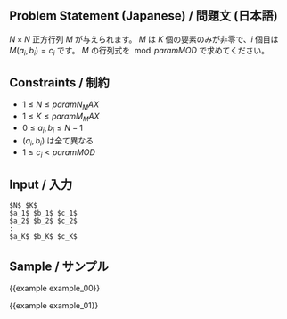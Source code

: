 Problem Statement (Japanese) / 問題文 (日本語)
---------

$N \times N$ 正方行列 $M$ が与えられます。
$M$ は $K$ 個の要素のみが非零で、$i$ 個目は $M(a_i, b_i) = c_i$ です。
$M$ の行列式を $\bmod {{param MOD}}$ で求めてください。

Constraints / 制約
---------

- $1 \leq N \leq {{param N_MAX}}$
- $1 \leq K \leq {{param M_MAX}}$
- $0 \leq a_i, b_i \leq N - 1$
- $(a_i, b_i)$ は全て異なる
- $1 \leq c_i < {{param MOD}}$

Input / 入力
---------

```
$N$ $K$
$a_1$ $b_1$ $c_1$
$a_2$ $b_2$ $c_2$
:
$a_K$ $b_K$ $c_K$
```

Sample / サンプル
---------

{{example example_00}}

{{example example_01}}
